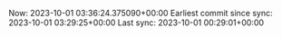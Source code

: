 Now: 2023-10-01 03:36:24.375090+00:00 Earliest commit since sync: 2023-10-01 03:29:25+00:00 Last sync: 2023-10-01 00:29:01+00:00
